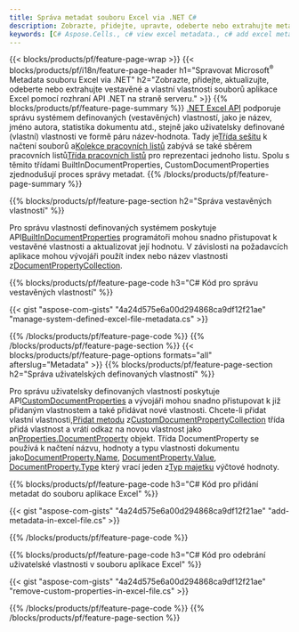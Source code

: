 ```yaml
---
title: Správa metadat souboru Excel via .NET C#
description: Zobrazte, přidejte, upravte, odeberte nebo extrahujte metadata souborů Excel pomocí několika řádků kódu C#
keywords: [C# Aspose.Cells., c# view excel metadata., c# add excel metadata., c# insert excel metadata., c# edit excel metadata., c# remove excel metadata., c# extract excel metadata., c# modify excel metadata]
---
```

{{< blocks/products/pf/feature-page-wrap >}}
{{< blocks/products/pf/i18n/feature-page-header h1="Spravovat Microsoft<sup>&reg;</sup> Metadata souboru Excel via .NET" h2="Zobrazte, přidejte, aktualizujte, odeberte nebo extrahujte vestavěné a vlastní vlastnosti souborů aplikace Excel pomocí rozhraní API .NET na straně serveru." >}}
{{% blocks/products/pf/feature-page-summary %}}
[.NET Excel API](/cells/cs/net/) podporuje správu systémem definovaných (vestavěných) vlastností, jako je název, jméno autora, statistika dokumentu atd., stejně jako uživatelsky definované (vlastní) vlastnosti ve formě páru název-hodnota. Tady je[Třída sešitu](https://reference.aspose.com/cells/net/aspose.cells/workbook) k načtení souborů a[Kolekce pracovních listů](https://reference.aspose.com/cells/net/aspose.cells/worksheetcollection) zabývá se také sběrem pracovních listů[Třída pracovních listů](https://reference.aspose.com/cells/net/aspose.cells/worksheet) pro reprezentaci jednoho listu. Spolu s těmito třídami BuiltInDocumentProperties, CustomDocumentProperties zjednodušují proces správy metadat.
{{% /blocks/products/pf/feature-page-summary %}}

{{% blocks/products/pf/feature-page-section h2="Správa vestavěných vlastností" %}}

 Pro správu vlastností definovaných systémem poskytuje API[BuiltInDocumentProperties](https://reference.aspose.com/cells/net/aspose.cells/workbook/properties/builtindocumentproperties) programátoři mohou snadno přistupovat k vestavěné vlastnosti a aktualizovat její hodnotu. V závislosti na požadavcích aplikace mohou vývojáři použít index nebo název vlastnosti z[DocumentPropertyCollection](https://reference.aspose.com/cells/net/aspose.cells.properties/documentpropertycollection). 

{{% blocks/products/pf/feature-page-code h3="C# Kód pro správu vestavěných vlastností" %}}

{{< gist "aspose-com-gists" "4a24d575e6a00d294868ca9df12f21ae" "manage-system-defined-excel-file-metadata.cs" >}}

{{% /blocks/products/pf/feature-page-code %}}
{{% /blocks/products/pf/feature-page-section %}}
{{< blocks/products/pf/feature-page-options formats="all" afterslug="Metadata" >}}
{{% blocks/products/pf/feature-page-section h2="Správa uživatelských definovaných vlastností" %}}

 Pro správu uživatelsky definovaných vlastností poskytuje API[CustomDocumentProperties](https://reference.aspose.com/cells/net/aspose.cells/workbook/properties/customdocumentproperties) a vývojáři mohou snadno přistupovat k již přidaným vlastnostem a také přidávat nové vlastnosti. Chcete-li přidat vlastní vlastnosti,[Přidat metodu](https://reference.aspose.com/cells/net/aspose.cells.properties/customdocumentpropertycollection/methods/add/index) z[CustomDocumentPropertyCollection](https://reference.aspose.com/cells/net/aspose.cells.properties/customdocumentpropertycollection) třída přidá vlastnost a vrátí odkaz na novou vlastnost jako an[Properties.DocumentProperty](https://reference.aspose.com/cells/net/aspose.cells.properties/documentproperty) objekt. Třída DocumentProperty se používá k načtení názvu, hodnoty a typu vlastnosti dokumentu jako[DocumentProperty.Name](https://reference.aspose.com/cells/net/aspose.cells.properties/documentproperty/properties/name), [DocumentProperty.Value](https://reference.aspose.com/cells/net/aspose.cells.properties/documentproperty/properties/value),  [DocumentProperty.Type](https://reference.aspose.com/cells/net/aspose.cells.properties/documentproperty/properties/type) který vrací jeden z[Typ majetku](https://reference.aspose.com/cells/net/aspose.cells.properties/propertytype) výčtové hodnoty.
 
{{% blocks/products/pf/feature-page-code h3="C# Kód pro přidání metadat do souboru aplikace Excel" %}}

{{< gist "aspose-com-gists" "4a24d575e6a00d294868ca9df12f21ae" "add-metadata-in-excel-file.cs" >}}

{{% /blocks/products/pf/feature-page-code %}}


{{% blocks/products/pf/feature-page-code h3="C# Kód pro odebrání uživatelské vlastnosti v souboru aplikace Excel" %}}

{{< gist "aspose-com-gists" "4a24d575e6a00d294868ca9df12f21ae" "remove-custom-properties-in-excel-file.cs" >}}

{{% /blocks/products/pf/feature-page-code %}}
{{% /blocks/products/pf/feature-page-section %}}
